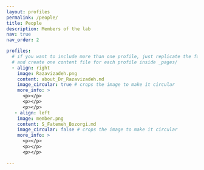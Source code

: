 ```yaml
---
layout: profiles
permalink: /people/
title: People
description: Members of the lab
nav: true
nav_order: 2

profiles:
  # if you want to include more than one profile, just replicate the following block
  # and create one content file for each profile inside _pages/
  - align: right
    image: Razavizadeh.png
    content: about_Dr_Razavizadeh.md
    image_circular: true # crops the image to make it circular
    more_info: >
      <p></p>
      <p></p>
      <p></p>
   - align: left
    image: member.png
    content: S_Fatemeh_Bozorgi.md
    image_circular: false # crops the image to make it circular
    more_info: >
      <p></p>
      <p></p>
      <p></p>

---
```

